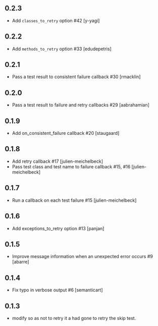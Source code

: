 ## 0.2.3

* Add `classes_to_retry` option #42 [y-yagi]

## 0.2.2

* Add `methods_to_retry` option #33 [edudepetris]

## 0.2.1

* Pass a test result to consistent failure callback #30 [rmacklin]

## 0.2.0

* Pass a test result to failure and retry callbacks #29 [aabrahamian]

## 0.1.9

* Add on_consistent_failure callback #20 [staugaard]

## 0.1.8

* Add retry callback #17 [julien-meichelbeck]
* Pass test class and test name to failure callback #15, #16 [julien-meichelbeck]

## 0.1.7

* Run a callback on each test failure #15 [julien-meichelbeck]

## 0.1.6

* Add exceptions_to_retry option #13 [panjan]

## 0.1.5

* Improve message information when an unexpected error occurs #9 [abarre]

## 0.1.4

* Fix typo in verbose output #6 [semanticart]

## 0.1.3

* modify so as not to retry it a had gone to retry the skip test.
